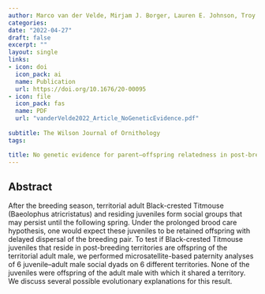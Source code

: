 ```yaml
---
author: Marco van der Velde, Mirjam J. Borger, Lauren E. Johnson, Troy G. Murphy, Jan Komdeur    
categories:
date: "2022-04-27"
draft: false
excerpt: ""
layout: single
links:
- icon: doi
  icon_pack: ai
  name: Publication
  url: https://doi.org/10.1676/20-00095
- icon: file
  icon_pack: fas
  name: PDF
  url: "vanderVelde2022_Article_NoGeneticEvidence.pdf"
  
subtitle: The Wilson Journal of Ornithology 
tags:

title: No genetic evidence for parent–offspring relatedness in post-breeding social groups of Black-crested Titmouse (Baeolophus atricristatus)
---
```


## Abstract

After the breeding season, territorial adult Black-crested Titmouse (Baeolophus atricristatus) and residing juveniles form social groups that may persist until the following spring. Under the prolonged brood care hypothesis, one would expect these juveniles to be retained offspring with delayed dispersal of the breeding pair. To test if Black-crested Titmouse juveniles that reside in post-breeding territories are offspring of the territorial adult male, we performed microsatellite-based paternity analyses of 6 juvenile–adult male social dyads on 6 different territories. None of the juveniles were offspring of the adult male with which it shared a territory. We discuss several possible evolutionary explanations for this result.
